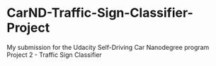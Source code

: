 # CarND-Traffic-Sign-Classifier-Project
My submission for the Udacity Self-Driving Car Nanodegree program Project 2 - Traffic Sign Classifier
